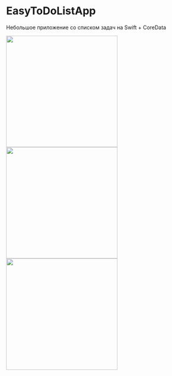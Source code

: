 # EasyToDoListApp
Небольшое приложение со списком задач на Swift + CoreData

<img src = "https://user-images.githubusercontent.com/57299925/191362084-331dfecd-0666-4b33-95e5-5b01c37ff9a1.png" width = "300"> <img src = "https://user-images.githubusercontent.com/57299925/191362800-1dc716a1-91f5-4b40-a2d9-55057d1082ec.png" width = "300"> <img src = "https://user-images.githubusercontent.com/57299925/191363576-cef695d3-e11d-4491-8550-341963f28438.png" width = "300">
